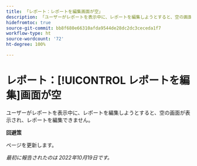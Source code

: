 ```yaml
---
title: 「レポート：レポートを編集画面が空」
description: 「ユーザーがレポートを表示中に、レポートを編集しようとすると、空の画面が表示され、レポートを編集できません。」
hidefromtoc: true
source-git-commit: bb8f680e66310afda9544de28dc2dc3ceceda1f7
workflow-type: ht
source-wordcount: '72'
ht-degree: 100%

---
```



# レポート：[!UICONTROL レポートを編集]画面が空

ユーザーがレポートを表示中に、レポートを編集しようとすると、空の画面が表示され、レポートを編集できません。

**回避策**

ページを更新します。

_最初に報告されたのは 2022年10月19日です。_

